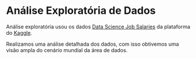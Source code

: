 # Análise Exploratória de Dados
 
 Análise exploratória usou os dados [Data Science Job Salaries](https://www.kaggle.com/datasets/ruchi798/data-science-job-salaries) da plataforma do [Kaggle](https://www.kaggle.com/).
 
 Realizamos uma análise detalhada dos dados, com isso obtivemos uma visão ampla do cenário mundial da área de dados.
